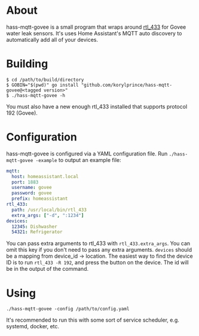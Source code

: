 # About

hass-mqtt-govee is a small program that wraps around [rtl_433](https://github.com/merbanan/rtl_433) for Govee water leak sensors. It's uses Home Assistant's MQTT auto discovery to automatically add all of your devices.

# Building

    $ cd /path/to/build/directory
    $ GOBIN="$(pwd)" go install "github.com/korylprince/hass-mqtt-govee@<tagged version>"
    $ ./hass-mqtt-govee -h

You must also have a new enough rtl_433 installed that supports protocol 192 (Govee). 

# Configuration

hass-mqtt-govee is configured via a YAML configuration file. Run `./hass-mqtt-govee -example` to output an example file:

```yaml
mqtt:
  host: homeassistant.local
  port: 1883
  username: govee
  password: govee
  prefix: homeassistant
rtl_433:
  path: /usr/local/bin/rtl_433
  extra_args: ["-d", ":1234"]
devices:
  12345: Dishwasher
  54321: Refrigerator
```

You can pass extra arguments to rtl_433 with `rtl_433.extra_args`. You can omit this key if you don't need to pass any extra arguments. `devices` should be a mapping from device_id -> location. The easiest way to find the device ID is to run `rtl_433 -R 192`, and press the button on the device. The id will be in the output of the command.

# Using

`./hass-mqtt-govee -config /path/to/config.yaml`

It's recommended to run this with some sort of service scheduler, e.g. systemd, docker, etc.
